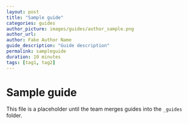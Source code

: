 ```yaml
---
layout: post
title: "Sample guide"
categories: guides
author_picture: images/guides/author_sample.png
author_url: 
author: Fake Author Name
guide_description: "Guide description"
permalink: sampleguide
duration: 10 minutes
tags: [tag1, tag2]
---
```


# Sample guide
This file is a placeholder until the team merges guides into the `_guides` folder.